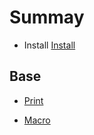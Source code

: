 # Summay

- Install [Install](./install.md)

## Base

- [Print](./print.md)


- [Macro](./macro.md)

